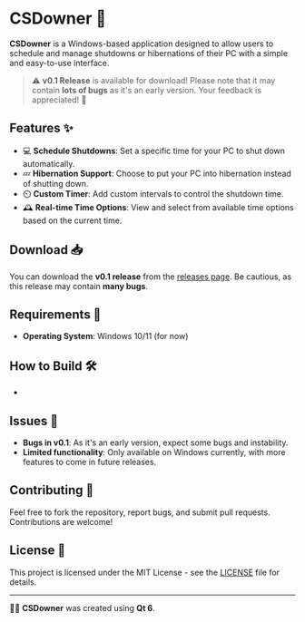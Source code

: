 # CSDowner 🚀

**CSDowner** is a Windows-based application designed to allow users to schedule and manage shutdowns or hibernations of their PC with a simple and easy-to-use interface. 

> ⚠️ **v0.1 Release** is available for download! Please note that it may contain **lots of bugs** as it's an early version. Your feedback is appreciated! 🙏

## Features ✨

- 💻 **Schedule Shutdowns**: Set a specific time for your PC to shut down automatically.
- 💤 **Hibernation Support**: Choose to put your PC into hibernation instead of shutting down.
- ⏲️ **Custom Timer**: Add custom intervals to control the shutdown time.
- 🕰️ **Real-time Time Options**: View and select from available time options based on the current time.

## Download 📥

You can download the **v0.1 release** from the [releases page](https://github.com/SaNcHeS12557/CSDowner/releases). Be cautious, as this release may contain **many bugs**.

## Requirements 🔧

- **Operating System**: Windows 10/11 (for now)

## How to Build 🛠️
-

## Issues 🐞

- **Bugs in v0.1**: As it's an early version, expect some bugs and instability.
- **Limited functionality**: Only available on Windows currently, with more features to come in future releases.

## Contributing 🤝

Feel free to fork the repository, report bugs, and submit pull requests. Contributions are welcome!

## License 📜

This project is licensed under the MIT License - see the [LICENSE](LICENSE) file for details.

---

👨‍💻 **CSDowner** was created using **Qt 6**.

